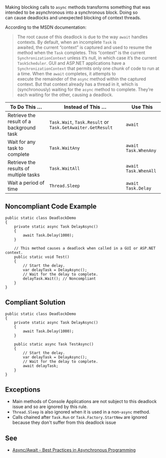 
Making blocking calls to `async` methods transforms something that was intended to be asynchronous into a synchronous block. Doing so<br>can cause deadlocks and unexpected blocking of context threads.

According to the MSDN documentation:


> The root cause of this deadlock is due to the way `await` handles contexts. By default, when an incomplete `Task` is<br>  awaited, the current “context” is captured and used to resume the method when the `Task` completes. This “context” is the current<br>  `SynchronizationContext` unless it’s null, in which case it’s the current `TaskScheduler`. GUI and ASP.NET applications have a<br>  `SynchronizationContext` that permits only one chunk of code to run at a time. When the `await` completes, it attempts to<br>  execute the remainder of the `async` method within the captured context. But that context already has a thread in it, which is<br>  (synchronously) waiting for the `async` method to complete. They’re each waiting for the other, causing a deadlock.



| To Do This … | Instead of This … | Use This |
| --- | --- | --- |
| Retrieve the result of a background task | `Task.Wait`, `Task.Result` or `Task.GetAwaiter.GetResult` | `await` |
| Wait for any task to complete | `Task.WaitAny` | `await Task.WhenAny` |
| Retrieve the results of multiple tasks | `Task.WaitAll` | `await Task.WhenAll` |
| Wait a period of time | `Thread.Sleep` | `await Task.Delay` |


## Noncompliant Code Example


    public static class DeadlockDemo
    {
        private static async Task DelayAsync()
        {
            await Task.Delay(1000);
        }
    
        // This method causes a deadlock when called in a GUI or ASP.NET context.
        public static void Test()
        {
            // Start the delay.
            var delayTask = DelayAsync();
            // Wait for the delay to complete.
            delayTask.Wait(); // Noncompliant
        }
    }


## Compliant Solution


    public static class DeadlockDemo
    {
        private static async Task DelayAsync()
        {
            await Task.Delay(1000);
        }
    
        public static async Task TestAsync()
        {
            // Start the delay.
            var delayTask = DelayAsync();
            // Wait for the delay to complete.
            await delayTask;
        }
    }


## Exceptions

- Main methods of Console Applications are not subject to this deadlock issue and so are ignored by this rule.
- `Thread.Sleep` is also ignored when it is used in a non-`async` method.
- Calls chained after `Task.Run` or `Task.Factory.StartNew` are ignored because they don't suffer from this deadlock issue<br>


## See

- [Async/Await - Best Practices in Asynchronous Programming](https://msdn.microsoft.com/en-us/magazine/jj991977.aspx)

